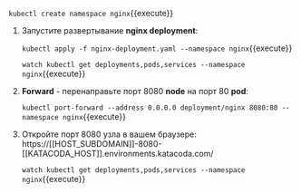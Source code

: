    `kubectl create namespace nginx`{{execute}}

1. Запустите развертывание **nginx deployment**:

   `kubectl apply -f nginx-deployment.yaml --namespace nginx`{{execute}}

   `watch kubectl get deployments,pods,services --namespace nginx`{{execute}}
 
2. **Forward** - перенаправьте порт 8080 **node** на порт 80 **pod**:

   `kubectl port-forward --address 0.0.0.0 deployment/nginx 8080:80 --namespace nginx`{{execute}}

3. Откройте порт 8080 узла в вашем браузере: https://[[HOST_SUBDOMAIN]]-8080-[[KATACODA_HOST]].environments.katacoda.com/

    `watch kubectl get deployments,pods,services --namespace nginx`{{execute}}
